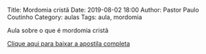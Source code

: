 Title: Mordomia cristã
Date: 2019-08-02 18:00
Author: Pastor Paulo Coutinho
Category: aulas
Tags: aula, mordomia

Aula sobre o que é mordomia cristã

[Clique aqui para baixar a apostila completa](https://www.dropbox.com/s/q32c0pme8rk5nvl/Aula%20EBD%20-%20Mordomia%20-%2002_08_2019%2C%2009_08_2019.pdf?dl=1)